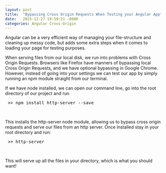 ```yaml
---
layout: post
title:  "Bypassing Cross Origin Requests When Testing your Angular App"
date:   2015-12-27 19:59:21 -0800
categories: Angular Cross-Origin
---
```


Angular can be a very efficient way of managing your file-structure and cleaning up messy code, but adds some extra steps when it comes to loading your page for testing purposes. 

When serving files from our local disk, we run into problems with Cross Origin Requests. Browsers like Firefox have manners of bypassing local Cross Origin Requests, and we have optional bypassing in Google Chrome. However, instead of going into your settings we can test our app by simply running an npm module straight from our terminal. 

If we have node installed, we can open our command line, go into the root directory of our project and run 

<pre> >> npm install http-server --save </pre> <br> 

This installs the http-server node module, allowing us to bypass cross origin requests and serve our files from an http server. Once Installed stay in your root directory and run: 

<pre> >> http-server </pre> <br> 

This will serve up all the files in your directory, which is what you should want! 


